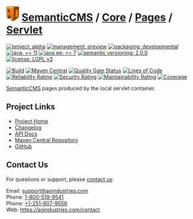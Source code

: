 # [<img src="ao-logo.png" alt="AO Logo" width="35" height="40">](https://github.com/ao-apps) [SemanticCMS](https://github.com/ao-apps/semanticcms) / [Core](https://github.com/ao-apps/semanticcms-core) / [Pages](https://github.com/ao-apps/semanticcms-core-pages) / [Servlet](https://github.com/ao-apps/semanticcms-core-pages-servlet)

[![project: alpha](https://semanticcms.com/ao-badges/project-alpha.svg)](https://aoindustries.com/life-cycle#project-alpha)
[![management: preview](https://semanticcms.com/ao-badges/management-preview.svg)](https://aoindustries.com/life-cycle#management-preview)
[![packaging: developmental](https://semanticcms.com/ao-badges/packaging-developmental.svg)](https://aoindustries.com/life-cycle#packaging-developmental)  
[![java: &gt;= 11](https://semanticcms.com/ao-badges/java-11.svg)](https://docs.oracle.com/en/java/javase/11/)
[![java ee: &gt;= 7](https://semanticcms.com/ao-badges/javaee-7.svg)](https://docs.oracle.com/javaee/7/)
[![semantic versioning: 2.0.0](https://semanticcms.com/ao-badges/semver-2.0.0.svg)](http://semver.org/spec/v2.0.0.html)
[![license: LGPL v3](https://semanticcms.com/ao-badges/license-lgpl-3.0.svg)](https://www.gnu.org/licenses/lgpl-3.0)

[![Build](https://github.com/ao-apps/semanticcms-core-pages-servlet/workflows/Build/badge.svg?branch=master)](https://github.com/ao-apps/semanticcms-core-pages-servlet/actions?query=workflow%3ABuild)
[![Maven Central](https://maven-badges.herokuapp.com/maven-central/com.semanticcms/semanticcms-core-pages-servlet/badge.svg)](https://maven-badges.herokuapp.com/maven-central/com.semanticcms/semanticcms-core-pages-servlet)
[![Quality Gate Status](https://sonarcloud.io/api/project_badges/measure?branch=master&project=com.semanticcms%3Asemanticcms-core-pages-servlet&metric=alert_status)](https://sonarcloud.io/dashboard?branch=master&id=com.semanticcms%3Asemanticcms-core-pages-servlet)
[![Lines of Code](https://sonarcloud.io/api/project_badges/measure?branch=master&project=com.semanticcms%3Asemanticcms-core-pages-servlet&metric=ncloc)](https://sonarcloud.io/component_measures?branch=master&id=com.semanticcms%3Asemanticcms-core-pages-servlet&metric=ncloc)  
[![Reliability Rating](https://sonarcloud.io/api/project_badges/measure?branch=master&project=com.semanticcms%3Asemanticcms-core-pages-servlet&metric=reliability_rating)](https://sonarcloud.io/component_measures?branch=master&id=com.semanticcms%3Asemanticcms-core-pages-servlet&metric=Reliability)
[![Security Rating](https://sonarcloud.io/api/project_badges/measure?branch=master&project=com.semanticcms%3Asemanticcms-core-pages-servlet&metric=security_rating)](https://sonarcloud.io/component_measures?branch=master&id=com.semanticcms%3Asemanticcms-core-pages-servlet&metric=Security)
[![Maintainability Rating](https://sonarcloud.io/api/project_badges/measure?branch=master&project=com.semanticcms%3Asemanticcms-core-pages-servlet&metric=sqale_rating)](https://sonarcloud.io/component_measures?branch=master&id=com.semanticcms%3Asemanticcms-core-pages-servlet&metric=Maintainability)
[![Coverage](https://sonarcloud.io/api/project_badges/measure?branch=master&project=com.semanticcms%3Asemanticcms-core-pages-servlet&metric=coverage)](https://sonarcloud.io/component_measures?branch=master&id=com.semanticcms%3Asemanticcms-core-pages-servlet&metric=Coverage)

[SemanticCMS](https://github.com/ao-apps/semanticcms) pages produced by the local servlet container.

## Project Links
* [Project Home](https://semanticcms.com/core/pages/servlet/)
* [Changelog](https://semanticcms.com/core/pages/servlet/changelog)
* [API Docs](https://semanticcms.com/core/pages/servlet/apidocs/)
* [Maven Central Repository](https://central.sonatype.com/artifact/com.semanticcms/semanticcms-core-pages-servlet)
* [GitHub](https://github.com/ao-apps/semanticcms-core-pages-servlet)

## Contact Us
For questions or support, please [contact us](https://aoindustries.com/contact):

Email: [support@aoindustries.com](mailto:support@aoindustries.com)  
Phone: [1-800-519-9541](tel:1-800-519-9541)  
Phone: [+1-251-607-9556](tel:+1-251-607-9556)  
Web: https://aoindustries.com/contact
